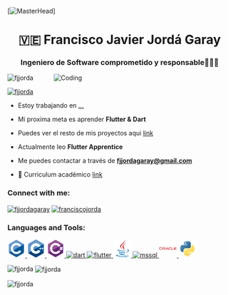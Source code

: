 [![MasterHead](https://img.itch.zone/aW1nLzU2MTgwOTcuZ2lm/original/VVuz6I.gif)]
<h1 align="center">🇻🇪 Francisco Javier Jordá Garay</h1>
<h3 align="center">Ingeniero de Software comprometido y responsable📍🇪🇸</h3>
<img align="right" alt="Coding" width="400" src="https://i.pinimg.com/originals/01/d7/17/01d7176e77aebf3b461562899efcf47f.gif">

<p align="left"> <img src="https://komarev.com/ghpvc/?username=fjjorda&label=Profile%20views&color=0e75b6&style=flat" alt="fjjorda" /> </p>

<p align="left"> <a href="https://github.com/ryo-ma/github-profile-trophy"><img src="https://github-profile-trophy.vercel.app/?username=fjjorda" alt="fjjorda" /></a> </p>

- Estoy trabajando en [...](link)

- Mi proxima meta es aprender **Flutter & Dart**

- Puedes ver el resto de mis proyectos aqui [link](link)

- Actualmente leo **Flutter Apprentice**

- Me puedes contactar a través de **fjjordagaray@gmail.com**

- 📄 Curriculum académico [link](link)

<h3 align="left">Connect with me:</h3>
<p align="left">
<a href="https://linkedin.com/in/fjjordagaray" target="blank"><img align="center" src="https://raw.githubusercontent.com/rahuldkjain/github-profile-readme-generator/master/src/images/icons/Social/linked-in-alt.svg" alt="fjjordagaray" height="30" width="40" /></a>
<a href="https://www.leetcode.com/franciscojorda" target="blank"><img align="center" src="https://raw.githubusercontent.com/rahuldkjain/github-profile-readme-generator/master/src/images/icons/Social/leet-code.svg" alt="franciscojorda" height="30" width="40" /></a>
</p>

<h3 align="left">Languages and Tools:</h3>
<p align="left"> <a href="https://www.cprogramming.com/" target="_blank" rel="noreferrer"> <img src="https://raw.githubusercontent.com/devicons/devicon/master/icons/c/c-original.svg" alt="c" width="40" height="40"/> </a> <a href="https://www.w3schools.com/cpp/" target="_blank" rel="noreferrer"> <img src="https://raw.githubusercontent.com/devicons/devicon/master/icons/cplusplus/cplusplus-original.svg" alt="cplusplus" width="40" height="40"/> </a> <a href="https://www.w3schools.com/cs/" target="_blank" rel="noreferrer"> <img src="https://raw.githubusercontent.com/devicons/devicon/master/icons/csharp/csharp-original.svg" alt="csharp" width="40" height="40"/> </a> <a href="https://dart.dev" target="_blank" rel="noreferrer"> <img src="https://www.vectorlogo.zone/logos/dartlang/dartlang-icon.svg" alt="dart" width="40" height="40"/> </a> <a href="https://flutter.dev" target="_blank" rel="noreferrer"> <img src="https://www.vectorlogo.zone/logos/flutterio/flutterio-icon.svg" alt="flutter" width="40" height="40"/> </a> <a href="https://www.java.com" target="_blank" rel="noreferrer"> <img src="https://raw.githubusercontent.com/devicons/devicon/master/icons/java/java-original.svg" alt="java" width="40" height="40"/> </a> <a href="https://www.microsoft.com/en-us/sql-server" target="_blank" rel="noreferrer"> <img src="https://www.svgrepo.com/show/303229/microsoft-sql-server-logo.svg" alt="mssql" width="40" height="40"/> </a> <a href="https://www.oracle.com/" target="_blank" rel="noreferrer"> <img src="https://raw.githubusercontent.com/devicons/devicon/master/icons/oracle/oracle-original.svg" alt="oracle" width="40" height="40"/> </a> <a href="https://www.python.org" target="_blank" rel="noreferrer"> <img src="https://raw.githubusercontent.com/devicons/devicon/master/icons/python/python-original.svg" alt="python" width="40" height="40"/> </a> </p>

<p><img align="left" src="https://github-readme-stats.vercel.app/api/top-langs?username=fjjorda&show_icons=true&locale=en&layout=compact" alt="fjjorda" /></p>

<p>&nbsp;<img align="center" src="https://github-readme-stats.vercel.app/api?username=fjjorda&show_icons=true&locale=en" alt="fjjorda" /></p>

<p><img align="center" src="https://github-readme-streak-stats.herokuapp.com/?user=fjjorda&" alt="fjjorda" /></p>

